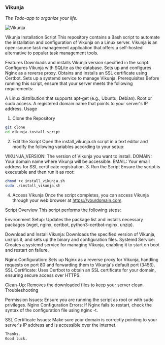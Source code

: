### Vikunja
_The Todo-app to organize your life._

![Vikunja](https://github.com/go-vikunja/vikunja)

Vikunja Installation Script
This repository contains a Bash script to automate the installation and configuration of Vikunja on a Linux server. Vikunja is an open-source task management application that offers a self-hosted alternative to popular task management tools.

Features
Downloads and installs Vikunja version specified in the script.
Configures Vikunja with SQLite as the database.
Sets up and configures Nginx as a reverse proxy.
Obtains and installs an SSL certificate using Certbot.
Sets up a systemd service to manage Vikunja.
Prerequisites
Before running this script, ensure that your server meets the following requirements:

A Linux distribution that supports apt-get (e.g., Ubuntu, Debian).
Root or sudo access.
A registered domain name that points to your server's IP address.
Usage
1. Clone the Repository
```bash
git clone 
cd vikunja-install-script
```
2. Edit the Script
Open the install_vikunja.sh script in a text editor and modify the following variables according to your setup:

VIKUNJA_VERSION: The version of Vikunja you want to install.
DOMAIN: Your domain name where Vikunja will be accessible.
EMAIL: Your email address for SSL certificate registration.
3. Run the Script
Ensure the script is executable and then run it as root:


```bash
chmod +x install_vikunja.sh
sudo ./install_vikunja.sh
```
4. Access Vikunja
Once the script completes, you can access Vikunja through your web browser at https://yourdomain.com.

Script Overview
This script performs the following steps:

Environment Setup: Updates the package list and installs necessary packages (wget, nginx, certbot, python3-certbot-nginx, unzip).

Download and Install Vikunja: Downloads the specified version of Vikunja, unzips it, and sets up the binary and configuration files.
Systemd Service: Creates a systemd service for managing Vikunja, enabling it to start on boot and restart on failure.

Nginx Configuration: Sets up Nginx as a reverse proxy for Vikunja, handling requests on port 80 and forwarding them to Vikunja's default port (3456).
SSL Certificate: Uses Certbot to obtain an SSL certificate for your domain, ensuring secure access over HTTPS.

Clean-Up: Removes the downloaded files to keep your server clean.
Troubleshooting

Permission Issues: Ensure you are running the script as root or with sudo privileges.
Nginx Configuration Errors: If Nginx fails to restart, check the syntax of the configuration file using nginx -t.

SSL Certificate Issues: Make sure your domain is correctly pointing to your server's IP address and is accessible over the internet.

```bash
Thanks.
Good luck.
```
